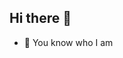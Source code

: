 ## Hi there 👋

- 🔭 You know who I am

<!--
**proxy-trails/proxy-trails** is a ✨ _special_ ✨ repository because its `README.md` (this file) appears on your GitHub profile.

Here are some ideas to get you started:



